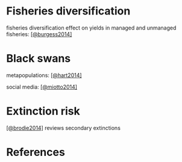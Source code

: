 # Fisheries diversification

fisheries diversification effect on yields in managed and unmanaged fisheries:
[[@burgess2014]](notes/burgess2014.md)

# Black swans

metapopulations: [[@hart2014]](notes/hart2014.md)

social media: [[@miotto2014]](notes/miotto2014.md)

# Extinction risk

[[@brodie2014]](notes/brodie2014.md) reviews secondary extinctions

# References
